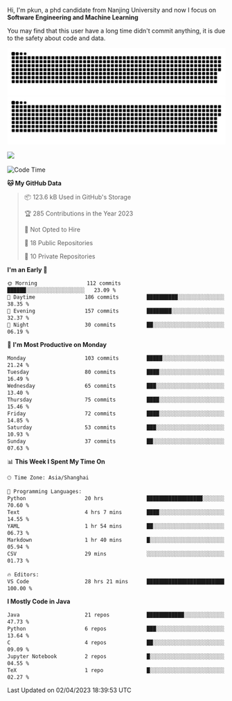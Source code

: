 Hi, I'm pkun, a phd candidate from Nanjing University and now I focus on **Software Engineering and Machine Learning**

You may find that this user have a long time didn't commit anything, it is due to the safety about code and data.

![GitHub Snake Light](https://github.com/pppppkun/pppppkun/blob/output/github-snake.svg#gh-light-mode-only)
![GitHub Snake dark](https://github.com/pppppkun/pppppkun/blob/output/github-snake-dark.svg#gh-dark-mode-only)

![](https://komarev.com/ghpvc/?username=pppppkun)
<!--START_SECTION:waka-->
![Code Time](http://img.shields.io/badge/Code%20Time-1%2C711%20hrs%2038%20mins-blue)

**🐱 My GitHub Data** 

> 📦 123.6 kB Used in GitHub's Storage 
 > 
> 🏆 285 Contributions in the Year 2023
 > 
> 🚫 Not Opted to Hire
 > 
> 📜 18 Public Repositories 
 > 
> 🔑 10 Private Repositories 
 > 
**I'm an Early 🐤** 

```text
🌞 Morning                112 commits         ██████░░░░░░░░░░░░░░░░░░░   23.09 % 
🌆 Daytime                186 commits         ██████████░░░░░░░░░░░░░░░   38.35 % 
🌃 Evening                157 commits         ████████░░░░░░░░░░░░░░░░░   32.37 % 
🌙 Night                  30 commits          ██░░░░░░░░░░░░░░░░░░░░░░░   06.19 % 
```
📅 **I'm Most Productive on Monday** 

```text
Monday                   103 commits         █████░░░░░░░░░░░░░░░░░░░░   21.24 % 
Tuesday                  80 commits          ████░░░░░░░░░░░░░░░░░░░░░   16.49 % 
Wednesday                65 commits          ███░░░░░░░░░░░░░░░░░░░░░░   13.40 % 
Thursday                 75 commits          ████░░░░░░░░░░░░░░░░░░░░░   15.46 % 
Friday                   72 commits          ████░░░░░░░░░░░░░░░░░░░░░   14.85 % 
Saturday                 53 commits          ███░░░░░░░░░░░░░░░░░░░░░░   10.93 % 
Sunday                   37 commits          ██░░░░░░░░░░░░░░░░░░░░░░░   07.63 % 
```


📊 **This Week I Spent My Time On** 

```text
🕑︎ Time Zone: Asia/Shanghai

💬 Programming Languages: 
Python                   20 hrs              ██████████████████░░░░░░░   70.60 % 
Text                     4 hrs 7 mins        ████░░░░░░░░░░░░░░░░░░░░░   14.55 % 
YAML                     1 hr 54 mins        ██░░░░░░░░░░░░░░░░░░░░░░░   06.73 % 
Markdown                 1 hr 40 mins        █░░░░░░░░░░░░░░░░░░░░░░░░   05.94 % 
CSV                      29 mins             ░░░░░░░░░░░░░░░░░░░░░░░░░   01.73 % 

🔥 Editors: 
VS Code                  28 hrs 21 mins      █████████████████████████   100.00 % 
```

**I Mostly Code in Java** 

```text
Java                     21 repos            ████████████░░░░░░░░░░░░░   47.73 % 
Python                   6 repos             ███░░░░░░░░░░░░░░░░░░░░░░   13.64 % 
C                        4 repos             ██░░░░░░░░░░░░░░░░░░░░░░░   09.09 % 
Jupyter Notebook         2 repos             █░░░░░░░░░░░░░░░░░░░░░░░░   04.55 % 
TeX                      1 repo              █░░░░░░░░░░░░░░░░░░░░░░░░   02.27 % 
```




 Last Updated on 02/04/2023 18:39:53 UTC
<!--END_SECTION:waka-->
